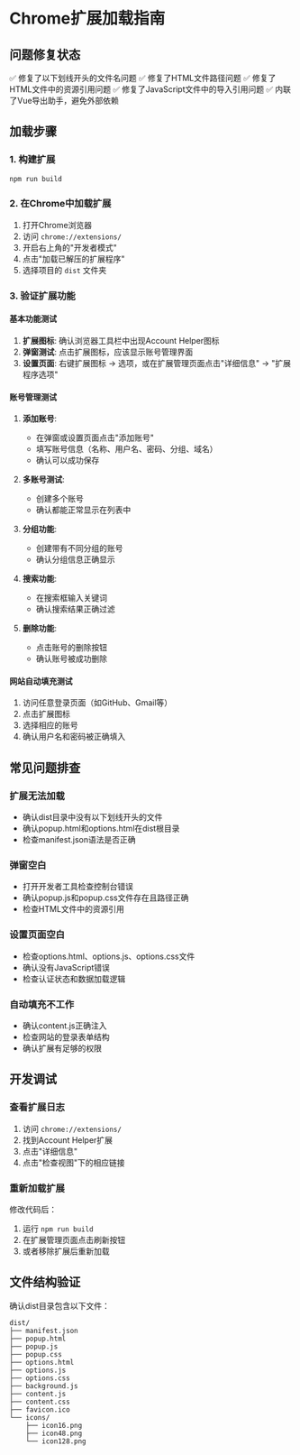 # Chrome扩展加载指南

## 问题修复状态
✅ 修复了以下划线开头的文件名问题
✅ 修复了HTML文件路径问题
✅ 修复了HTML文件中的资源引用问题
✅ 修复了JavaScript文件中的导入引用问题
✅ 内联了Vue导出助手，避免外部依赖

## 加载步骤

### 1. 构建扩展
```bash
npm run build
```

### 2. 在Chrome中加载扩展
1. 打开Chrome浏览器
2. 访问 `chrome://extensions/`
3. 开启右上角的"开发者模式"
4. 点击"加载已解压的扩展程序"
5. 选择项目的 `dist` 文件夹

### 3. 验证扩展功能

#### 基本功能测试
1. **扩展图标**: 确认浏览器工具栏中出现Account Helper图标
2. **弹窗测试**: 点击扩展图标，应该显示账号管理界面
3. **设置页面**: 右键扩展图标 → 选项，或在扩展管理页面点击"详细信息" → "扩展程序选项"

#### 账号管理测试
1. **添加账号**: 
   - 在弹窗或设置页面点击"添加账号"
   - 填写账号信息（名称、用户名、密码、分组、域名）
   - 确认可以成功保存

2. **多账号测试**:
   - 创建多个账号
   - 确认都能正常显示在列表中

3. **分组功能**:
   - 创建带有不同分组的账号
   - 确认分组信息正确显示

4. **搜索功能**:
   - 在搜索框输入关键词
   - 确认搜索结果正确过滤

5. **删除功能**:
   - 点击账号的删除按钮
   - 确认账号被成功删除

#### 网站自动填充测试
1. 访问任意登录页面（如GitHub、Gmail等）
2. 点击扩展图标
3. 选择相应的账号
4. 确认用户名和密码被正确填入

## 常见问题排查

### 扩展无法加载
- 确认dist目录中没有以下划线开头的文件
- 确认popup.html和options.html在dist根目录
- 检查manifest.json语法是否正确

### 弹窗空白
- 打开开发者工具检查控制台错误
- 确认popup.js和popup.css文件存在且路径正确
- 检查HTML文件中的资源引用

### 设置页面空白
- 检查options.html、options.js、options.css文件
- 确认没有JavaScript错误
- 检查认证状态和数据加载逻辑

### 自动填充不工作
- 确认content.js正确注入
- 检查网站的登录表单结构
- 确认扩展有足够的权限

## 开发调试

### 查看扩展日志
1. 访问 `chrome://extensions/`
2. 找到Account Helper扩展
3. 点击"详细信息"
4. 点击"检查视图"下的相应链接

### 重新加载扩展
修改代码后：
1. 运行 `npm run build`
2. 在扩展管理页面点击刷新按钮
3. 或者移除扩展后重新加载

## 文件结构验证
确认dist目录包含以下文件：
```
dist/
├── manifest.json
├── popup.html
├── popup.js
├── popup.css
├── options.html
├── options.js
├── options.css
├── background.js
├── content.js
├── content.css
├── favicon.ico
└── icons/
    ├── icon16.png
    ├── icon48.png
    └── icon128.png
```
